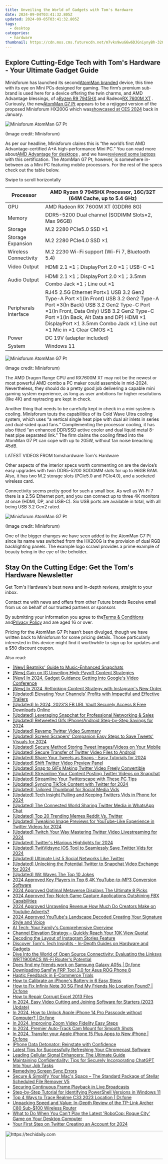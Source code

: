 ```yaml
---
title: Unveiling the World of Gadgets with Tom's Hardware
date: 2024-09-04T03:41:32.805Z
updated: 2024-09-05T03:41:32.805Z
tags:
  - desktop
categories:
  - hardware
thumbnail: https://cdn.mos.cms.futurecdn.net/m7vks9wuG6w6DJGniynyBh-320-80.png
---
```


## Explore Cutting-Edge Tech with Tom's Hardware - Your Ultimate Gadget Guide

Minisforum has launched its second[AtomMan branded](https://www.tomshardware.com/desktops/mini-pcs/minisforum-atomman-x7-ti-touchscreen-mini-pc-comes-packing-an-intel-core-ultra-9-185h) device, this time with its eye on Mini PCs designed for gaming. The firm’s premium sub-brand is used here for a device offering the twin charms, and AMD Advantage blessings, of a[Ryzen R9 7945HX](https://www.tomshardware.com/news/ryzen-9-7945hx-beats-core-i9-13950hx) and Radeon[RX 7600M XT](https://www.tomshardware.com/news/amd-launches-rx-7600m-gpus-mobile-rdna-3-with-rtx-3060-performance) . Curiously, the new[AtomMan G7 Pt](https://www.minisforum.com/page/g7pt/index.html?lang=en) appears to be a rejigged version of the proposed Minisforum HX200G which was[showcased at CES 2024](https://www.tomshardware.com/desktops/mini-pcs/minisforum-first-intel-core-ultra-mini-pc-amd-rx-7600M-xt-mini-pc) back in January.

![Minisforum AtomMan G7 Pt](https://cdn.mos.cms.futurecdn.net/PyZgZxKUB9Acg9JX58bM36-320-80.jpg)

 (Image credit: Minisforum)

 As per our headline, Minisforum claims this is “the world’s first AMD Advantage-certified A+A high-performance Mini PC.” You can read more about[AMD Advantage for desktops](https://www.tomshardware.com/news/amds-advantage-comes-to-desktops-with-new-perf-boosting-features) , and we have[reviewed some laptops](https://www.tomshardware.com/reviews/asus-rog-strix-g15-advantage-edition-rx-6800m) with this certification. The AtomMan G7 Pt, however, is somewhere in-between as a Mini PC featuring mobile processors. For the rest of the specs check out the table below.

 Swipe to scroll horizontally

| Processor             | AMD Ryzen 9 7945HX Processor, 16C/32T (64M Cache, up to 5.4 GHz)                                                                                                                                                                                                                           |
| --------------------- | ------------------------------------------------------------------------------------------------------------------------------------------------------------------------------------------------------------------------------------------------------------------------------------------ |
| GPU                   | AMD Radeon RX 7600M XT (GDDR6 8G)                                                                                                                                                                                                                                                          |
| Memory                | DDR5-5200 Dual channel (SODIMM Slots×2, Max 96GB)                                                                                                                                                                                                                                          |
| Storage               | M.2 2280 PCIe5.0 SSD ×1                                                                                                                                                                                                                                                                    |
| Storage Expansion     | M.2 2280 PCIe4.0 SSD ×1                                                                                                                                                                                                                                                                    |
| Wireless Connectivity | M.2 2230 Wi-Fi support (Wi-Fi 7, Bluetooth 5.4)                                                                                                                                                                                                                                            |
| Video Output          | HDMI 2.1 ×1；DisplayPort 2.0 ×1；USB-C ×1                                                                                                                                                                                                                                                    |
| Audio Output          | HDMI 2.1 ×1；DisplayPort 2.0 ×1；3.5mm Combo Jack ×1；Line out ×1                                                                                                                                                                                                                             |
| Peripherals Interface | RJ45 2.5G Ethernet Port×1 USB 3.2 Gen2 Type-A Port ×1(In Front) USB 3.2 Gen2 Type-A Port ×3(In Back) USB 3.2 Gen2 Type-C Port ×1(In Front, Data Only) USB 3.2 Gen2 Type-C Port ×1(In Back, Alt Data and DP) HDMI ×1 DisplayPort ×1 3.5mm Combo Jack ×1 Line out ×1 Mic in ×1 Clear CMOS ×1 |
| Power                 | DC 19V (adapter included)                                                                                                                                                                                                                                                                  |
| System                | Windows 11                                                                                                                                                                                                                                                                                 |

![Minisforum AtomMan G7 Pt](https://cdn.mos.cms.futurecdn.net/BCXcTW8u5XFwpHJ2k5ueD6-320-80.jpg)

 (Image credit: Minisforum)

 The AMD Dragon Range CPU and RX7600M XT may not be the newest or most powerful AMD combo a PC maker could assemble in mid-2024\. Nevertheless, they should do a pretty good job delivering a capable mini gaming system experience, as long as user ambitions for higher resolutions (like 4K) and raytracing are kept in check.

 Another thing that needs to be carefully kept in check in a mini system is cooling. Minisforum touts the capabilities of its Cold Wave Ultra cooling system, which uses “a vertical single heat pipe with dual air inlets in series and dual-sided quad fans.” Complementing the processor cooling, it has also fitted “an enhanced DDR/SSD active cooler and dual liquid metal 8-heat pipe separated link.” The firm claims the cooling fitted into the AtomMan G7 Pt can cope with up to 205W, without fan noise breaching 45dB.

 LATEST VIDEOS FROM tomshardware Tom's Hardware

 Other aspects of the interior specs worth commenting on are the device’s easy upgrades with twin DDR5-5200 SODOMM slots for up to 96GB RAM. Also, it has two M.2 storage slots (PCIe5.0 and PCIe4.0), and a socketed wireless card.

 Connectivity seems pretty good for such a small box. As well as Wi-Fi 7 there is a 2.5G Ethernet port, and you can connect up to three 4K monitors at once (HDMI, DP, and USB-C). Six USB ports are available in total, with all being USB 3.2 Gen2 rated.

![Minisforum AtomMan G7 Pt](https://cdn.mos.cms.futurecdn.net/5vH5yUKbtEt5tHuJMtPYk5-320-80.jpg)

 (Image credit: Minisforum)

 One of the bigger changes we have seen added to the AtomMan G7 Pt since its name was switched from the HX200G is the provision of dual RGB backlighting panels. The example logo scrawl provides a prime example of beauty being in the eye of the beholder.

## Stay On the Cutting Edge: Get the Tom's Hardware Newsletter

 Get Tom's Hardware's best news and in-depth reviews, straight to your inbox.

 Contact me with news and offers from other Future brands  Receive email from us on behalf of our trusted partners or sponsors

 By submitting your information you agree to the[Terms & Conditions](https://futureplc.com/terms-conditions/) and[Privacy Policy](https://futureplc.com/privacy-policy/) and are aged 16 or over.

 Pricing for the AtomMan G7 Pt hasn’t been divulged, though we have written back to Minisforum for some pricing details. Those particularly interested in this device might find it worthwhile to sign up for updates and a $50 discount coupon.


<ins class="adsbygoogle"
     style="display:block"
     data-ad-format="autorelaxed"
     data-ad-client="ca-pub-7571918770474297"
     data-ad-slot="1223367746"></ins>



<ins class="adsbygoogle"
     style="display:block"
     data-ad-client="ca-pub-7571918770474297"
     data-ad-slot="8358498916"
     data-ad-format="auto"
     data-full-width-responsive="true"></ins>

<span class="atpl-alsoreadstyle">Also read:</span>
<div><ul>
<li><a href="https://snapchat-videos.techidaily.com/new-beatniks-guide-to-music-enhanced-snapchats/"><u>[New] Beatniks' Guide to Music-Enhanced Snapchats</u></a></li>
<li><a href="https://instagram-videos.techidaily.com/new-gain-on-ig-unveiling-high-payoff-content-strategies/"><u>[New] Gain on IG  Unveiling High-Payoff Content Strategies</u></a></li>
<li><a href="https://video-screen-grab.techidaily.com/new-in-2024-gadget-guidance-getting-into-googles-video-conference/"><u>[New] In 2024, Gadget Guidance  Getting Into Google's Video Conference</u></a></li>
<li><a href="https://instagram-videos.techidaily.com/new-in-2024-rethinking-content-strategy-with-instagrams-new-order/"><u>[New] In 2024, Rethinking Content Strategy with Instagram's New Order</u></a></li>
<li><a href="https://youtube-zero.techidaily.com/ed-elevating-your-channels-profits-with-impactful-and-effective-trailers/"><u>[Updated] Elevating Your Channels' Profits with Impactful and Effective Trailers</u></a></li>
<li><a href="https://facebook-videos.techidaily.com/updated-in-2024-2023s-fb-url-vault-securely-access-8-free-downloads-online/"><u>[Updated] In 2024, 2023'S FB URL Vault  Securely Access 8 Free Downloads Online</u></a></li>
<li><a href="https://snapchat-videos.techidaily.com/updated-leveraging-snapchat-for-professional-networking-and-sales/"><u>[Updated] Leveraging Snapchat for Professional Networking & Sales</u></a></li>
<li><a href="https://twitter-videos.techidaily.com/updated-retweeted-gifs-iphoneandroid-step-by-step-savings-for-2024/"><u>[Updated] Retweeted Gifs  IPhone/Android Step-by-Step Savings for 2024</u></a></li>
<li><a href="https://twitter-videos.techidaily.com/updated-revamp-twitter-video-summary/"><u>[Updated] Revamp Twitter Video Summary</u></a></li>
<li><a href="https://twitter-videos.techidaily.com/updated-screen-scrapers-companion-easy-steps-to-save-tweets-visuals-for-2024/"><u>[Updated] Screen Scrapers' Companion  Easy Steps to Save Tweets' Visuals for 2024</u></a></li>
<li><a href="https://twitter-videos.techidaily.com/updated-secure-method-storing-tweet-imagesvideos-on-your-mobile/"><u>[Updated] Secure Method  Storing Tweet Images/Videos on Your Mobile</u></a></li>
<li><a href="https://twitter-videos.techidaily.com/updated-secure-transfer-of-twitter-video-files-to-android/"><u>[Updated] Secure Transfer of Twitter Video Files to Android</u></a></li>
<li><a href="https://twitter-videos.techidaily.com/updated-share-your-tweets-as-snaps-easy-tutorials-for-2024/"><u>[Updated] Share Your Tweets as Snaps - Easy Tutorials for 2024</u></a></li>
<li><a href="https://twitter-videos.techidaily.com/updated-shift-twitter-video-preview-panel/"><u>[Updated] Shift Twitter Video Preview Panel</u></a></li>
<li><a href="https://twitter-videos.techidaily.com/updated-snap-to-gifs-making-twitter-video-freely-convertible/"><u>[Updated] Snap to GIFs  Making Twitter Video Freely Convertible</u></a></li>
<li><a href="https://twitter-videos.techidaily.com/updated-streamline-your-content-posting-twitter-videos-on-snapchat/"><u>[Updated] Streamline Your Content  Posting Twitter Videos on Snapchat</u></a></li>
<li><a href="https://twitter-videos.techidaily.com/updated-streamline-your-twitterscape-with-these-pc-tips/"><u>[Updated] Streamline Your Twitterscape with These PC Tips</u></a></li>
<li><a href="https://twitter-videos.techidaily.com/updated-syncing-tiktok-content-with-twitter-for-2024/"><u>[Updated] Syncing TikTok Content with Twitter for 2024</u></a></li>
<li><a href="https://twitter-videos.techidaily.com/updated-tailored-thumbnail-for-social-media-vids/"><u>[Updated] Tailored Thumbnail for Social Media Vids</u></a></li>
<li><a href="https://twitter-videos.techidaily.com/updated-tech-insight-pulling-and-keeping-twitters-vids-in-phone-for-2024/"><u>[Updated] Tech Insight  Pulling and Keeping Twitters Vids in Phone for 2024</u></a></li>
<li><a href="https://twitter-videos.techidaily.com/updated-the-connected-world-sharing-twitter-media-in-whatsapp-chat/"><u>[Updated] The Connected World  Sharing Twitter Media in WhatsApp Chat</u></a></li>
<li><a href="https://twitter-videos.techidaily.com/updated-top-20-trending-memes-reddit-vs-twitter/"><u>[Updated] Top 20 Trending Memes  Reddit Vs. Twitter</u></a></li>
<li><a href="https://twitter-videos.techidaily.com/updated-tweaking-image-previews-for-youtube-like-experience-in-twitter-videos-for-2024/"><u>[Updated] Tweaking Image Previews for YouTube-Like Experience in Twitter Videos for 2024</u></a></li>
<li><a href="https://twitter-videos.techidaily.com/updated-twitch-your-way-mastering-twitter-video-livestreaming-for-2024/"><u>[Updated] Twitch Your Way  Mastering Twitter Video Livestreaming for 2024</u></a></li>
<li><a href="https://twitter-videos.techidaily.com/updated-twitters-hilarious-highlights-for-2024/"><u>[Updated] Twitter's Hilarious Highlights for 2024</u></a></li>
<li><a href="https://twitter-videos.techidaily.com/updated-twitvidsync-ios-tool-to-seamlessly-save-twitter-vids-for-2024/"><u>[Updated] TwitVidsync  IOS Tool to Seamlessly Save Twitter Vids for 2024</u></a></li>
<li><a href="https://twitter-videos.techidaily.com/updated-ultimate-list-5-social-networks-like-twitter/"><u>[Updated] Ultimate List  5 Social Networks Like Twitter</u></a></li>
<li><a href="https://twitter-videos.techidaily.com/updated-unlocking-the-potential-twitter-to-snapchat-video-exchange-for-2024/"><u>[Updated] Unlocking the Potential  Twitter to Snapchat Video Exchange for 2024</u></a></li>
<li><a href="https://twitter-videos.techidaily.com/updated-wit-waves-the-top-10-jokes/"><u>[Updated] Wit Waves  The Top 10 Jokes</u></a></li>
<li><a href="https://extra-support.techidaily.com/2024-approved-key-players-in-top-6-4k-youtube-to-mp3-conversion-software/"><u>2024 Approved  Key Players in Top 6 4K YouTube-to-MP3 Conversion Software</u></a></li>
<li><a href="https://fox-helps.techidaily.com/2024-approved-optimal-metaverse-displays-the-ultimate-8-picks/"><u>2024 Approved  Optimal Metaverse Displays  The Ultimate 8 Picks</u></a></li>
<li><a href="https://digital-screen-recording.techidaily.com/2024-approved-top-notch-game-capture-applications-outshining-fbx-capabilities/"><u>2024 Approved  Top-Notch Game Capture Applications Outshining FBX Capabilities</u></a></li>
<li><a href="https://youtube-lab.techidaily.com/approved-unraveling-revenue-how-much-do-creators-make-on-youtube-adverts/"><u>2024 Approved  Unraveling Revenue  How Much Do Creators Make on Youtube Adverts?</u></a></li>
<li><a href="https://facebook-video-share.techidaily.com/2024-approved-youtubes-landscape-decoded-creating-your-signature-style-and-voice/"><u>2024 Approved  YouTube's Landscape Decoded  Creating Your Signature Style and Voice</u></a></li>
<li><a href="https://twitter-videos.techidaily.com/ai-tech-your-familys-comprehensive-overview/"><u>AI Tech: Your Family's Comprehensive Overview</u></a></li>
<li><a href="https://youtube-clips.techidaily.com/1716465531719-channel-elevation-strategy-quickly-reach-your-10k-view-quota/"><u>Channel Elevation Strategy – Quickly Reach Your 10K View Quota!</u></a></li>
<li><a href="https://instagram-video-recordings.techidaily.com/decoding-the-layout-of-instagram-stories-feature/"><u>Decoding the Layout of Instagram Stories Feature</u></a></li>
<li><a href="https://hardware-tips.techidaily.com/discover-toms-tech-insights-in-depth-guides-on-hardware-and-gadgets/"><u>Discover Tom's Tech Insights - In-Depth Guides on Hardware and Gadgets</u></a></li>
<li><a href="https://twitter-videos.techidaily.com/dive-into-the-world-of-open-source-connectivity-evaluating-the-linksys-wrt1900acs-wi-fi-routers-potential/"><u>Dive Into the World of Open Source Connectivity: Evaluating the Linksys WRT1900ACS Wi-Fi Router's Potential</u></a></li>
<li><a href="https://location-social.techidaily.com/does-find-my-friends-work-on-samsung-galaxy-a05s-drfone-by-drfone-virtual-android/"><u>Does find my friends work on Samsung Galaxy A05s | Dr.fone</u></a></li>
<li><a href="https://android-unlock.techidaily.com/downloading-samfw-frp-tool-30-for-asus-rog-phone-8-by-drfone-android/"><u>Downloading SamFw FRP Tool 3.0 for Asus ROG Phone 8</u></a></li>
<li><a href="https://extra-tips.techidaily.com/haptic-feedback-in-e-commerce-trials/"><u>Haptic Feedback in E-Commerce Trials</u></a></li>
<li><a href="https://twitter-videos.techidaily.com/how-to-calibrate-an-iphones-battery-in-6-easy-steps/"><u>How to Calibrate an iPhone's Battery in 6 Easy Steps</u></a></li>
<li><a href="https://fake-location.techidaily.com/how-to-fix-infinix-note-30-5g-find-my-friends-no-location-found-drfone-by-drfone-virtual-android/"><u>How to Fix Infinix Note 30 5G Find My Friends No Location Found? | Dr.fone</u></a></li>
<li><a href="https://blog-min.techidaily.com/how-to-repair-corrupt-excel-2013-files-by-stellar-guide/"><u>How to Repair Corrupt Excel 2013 Files</u></a></li>
<li><a href="https://ai-vdieo-software.techidaily.com/in-2024-easy-video-cutting-and-joining-software-for-starters-2023-update/"><u>In 2024, Easy Video Cutting and Joining Software for Starters (2023 Update)</u></a></li>
<li><a href="https://iphone-unlock.techidaily.com/in-2024-how-to-unlock-apple-iphone-14-pro-passcode-without-computer-drfone-by-drfone-ios/"><u>In 2024, How to Unlock Apple iPhone 14 Pro Passcode without Computer? | Dr.fone</u></a></li>
<li><a href="https://some-techniques.techidaily.com/in-2024-improving-zoom-video-fidelity-easy-steps/"><u>In 2024, Improving Zoom Video Fidelity  Easy Steps</u></a></li>
<li><a href="https://extra-guidance.techidaily.com/in-2024-premier-auto-track-cam-mount-for-smooth-shots/"><u>In 2024, Premier Auto-Track Cam Mount for Smooth Shots</u></a></li>
<li><a href="https://iphone-transfer.techidaily.com/in-2024-transfer-your-apple-iphone-15-plus-apps-to-new-iphone-drfone-by-drfone-transfer-from-ios/"><u>In 2024, Transfer your Apple iPhone 15 Plus Apps to New iPhone | Dr.fone</u></a></li>
<li><a href="https://twitter-videos.techidaily.com/iphone-data-detonator-reinstate-with-confidence/"><u>IPhone Data Detonator: Reinstate with Confidence</u></a></li>
<li><a href="https://tech-recovery.techidaily.com/latest-tips-for-successfully-refreshing-your-chromecast-software/"><u>Latest Tips for Successfully Refreshing Your Chromecast Software</u></a></li>
<li><a href="https://buynow-marvelous.techidaily.com/leading-cellular-signal-enhancers-the-ultimate-guide/"><u>Leading Cellular Signal Enhancers: The Ultimate Guide</u></a></li>
<li><a href="https://twitter-videos.techidaily.com/maintaining-confidentiality-tips-for-securely-incorporating-chatgpt-into-your-job-tasks/"><u>Maintaining Confidentiality: Tips for Securely Incorporating ChatGPT Into Your Job Tasks</u></a></li>
<li><a href="https://twitter-videos.techidaily.com/remedying-screen-sync-errors/"><u>Remedying Screen Sync Errors</u></a></li>
<li><a href="https://twitter-videos.techidaily.com/secure-and-simplify-your-macs-space-the-standard-package-of-stellar-scheduled-file-remover-v5/"><u>Secure & Simplify Your Mac's Space – The Standard Package of Stellar Scheduled File Remover V5</u></a></li>
<li><a href="https://video-capture.techidaily.com/securing-continuous-frame-playback-in-live-broadcasts/"><u>Securing Continuous Frame Playback in Live Broadcasts</u></a></li>
<li><a href="https://win-forum.techidaily.com/step-by-step-tutorial-for-identifying-powershell-versions-in-windows-11/"><u>Step-by-Step Tutorial for Identifying PowerShell Versions in Windows 11</u></a></li>
<li><a href="https://android-location-track.techidaily.com/top-4-ways-to-trace-realme-c33-2023-location-drfone-by-drfone-virtual-android/"><u>Top 4 Ways to Trace Realme C33 2023 Location | Dr.fone</u></a></li>
<li><a href="https://twitter-videos.techidaily.com/unpacking-speed-and-value-in-depth-review-of-the-tp-link-archer-c80-sub-100-wireless-router/"><u>Unpacking Speed and Value: In-Depth Review of the TP-Link Archer C80 Sub-$100 Wireless Router</u></a></li>
<li><a href="https://win-answers.techidaily.com/what-to-do-when-you-cant-play-the-latest-robocop-rogue-city-game-on-your-desktop-computer/"><u>What to Do When You Can't Play the Latest 'RoboCop: Rogue City' Game on Your Desktop Computer</u></a></li>
<li><a href="https://twitter-videos.techidaily.com/your-first-step-on-twitter-creating-an-account-for-2024/"><u>Your First Step on Twitter  Creating an Account for 2024</u></a></li>
</ul></div>

<!-- affiliate ads begin -->
<a href="https://appsumo.8odi.net/c/5597632/2075483/7443" target="_top" id="2075483">
  <img src="//a.impactradius-go.com/display-ad/7443-2075483" border="0" alt="https://techidaily.com" width="728" height="90"/>
</a>
<img height="0" width="0" src="https://appsumo.8odi.net/i/5597632/2075483/7443" style="position:absolute;visibility:hidden;" border="0" />
<!-- affiliate ads end -->